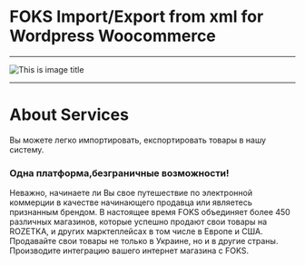 # FOKS Import/Export from xml for Wordpress Woocommerce
***
![This is image title](http://res2.weblium.site/res/5b45bd7f6994e20025bdd7cc/5b47697c0240710022fdab69_optimized_443 "This is image title")
***
# About Services
Вы можете легко импортировать, експортировать товары в нашу систему.

### Одна платформа,безграничные возможности!

Неважно, начинаете ли Вы свое путешествие по электронной коммерции в качестве начинающего продавца или являетесь признанным брендом.
В настоящее время FOKS объединяет более 450 различных магазинов, которые успешно продают свои товары на ROZETKA, и других марктеплейсах в том числе в Европе и США. 
Продавайте свои товары не только в Украине, но и в другие страны. Производите интеграцию вашего интернет магазина с FOKS.
